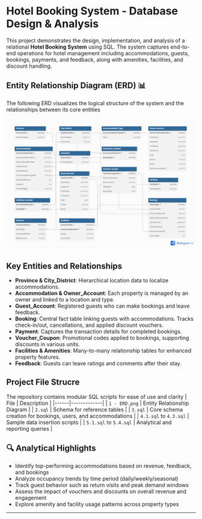 # Hotel Booking System - Database Design & Analysis

This project demonstrates the design, implementation, and analysis of a relational **Hotel Booking System** using SQL. The system captures end-to-end operations for hotel management including accommodations, guests, bookings, payments, and feedback, along with amenities, facilities, and discount handling.

## Entity Relationship Diagram (ERD) 📊 

The following ERD visualizes the logical structure of the system and the relationships between its core entities

![Hotel Booking System ERD](./submission/1%20-%20ERD.png)

## Key Entities and Relationships

- **Province & City_District**: Hierarchical location data to localize accommodations.
- **Accommodation & Owner_Account**: Each property is managed by an owner and linked to a location and type.
- **Guest_Account**: Registered guests who can make bookings and leave feedback.
- **Booking**: Central fact table linking guests with accommodations. Tracks check-in/out, cancellations, and applied discount vouchers.
- **Payment**: Captures the transaction details for completed bookings.
- **Voucher_Coupon**: Promotional codes applied to bookings, supporting discounts in various units.
- **Facilities & Amenities**: Many-to-many relationship tables for enhanced property features.
- **Feedback**: Guests can leave ratings and comments after their stay.

## Project File Strucre
The repository contains modular SQL scripts for ease of use and clarity
| File | Description |
|------|-------------|
| `1 - ERD.png` | Entity Relationship Diagram |
| `2.sql` | Schema for reference tables |
| `3.sql` | Core schema creation for bookings, users, and accommodations |
| `4.1.sql` to `4.3.sql` | Sample data insertion scripts |
| `5.1.sql` to `5.4.sql` | Analytical and reporting queries |

## 🔍 Analytical Highlights

- Identify top-performing accommodations based on revenue, feedback, and bookings
- Analyze occupancy trends by time period (daily/weekly/seasonal)
- Track guest behavior such as return visits and peak demand windows
- Assess the impact of vouchers and discounts on overall revenue and engagement
- Explore amenity and facility usage patterns across property types

---
